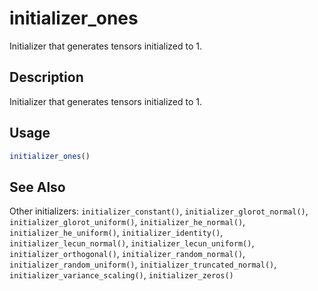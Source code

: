 # initializer_ones


Initializer that generates tensors initialized to 1.




## Description

Initializer that generates tensors initialized to 1.





## Usage
```r
initializer_ones()
```







## See Also

Other initializers: 
`initializer_constant()`,
`initializer_glorot_normal()`,
`initializer_glorot_uniform()`,
`initializer_he_normal()`,
`initializer_he_uniform()`,
`initializer_identity()`,
`initializer_lecun_normal()`,
`initializer_lecun_uniform()`,
`initializer_orthogonal()`,
`initializer_random_normal()`,
`initializer_random_uniform()`,
`initializer_truncated_normal()`,
`initializer_variance_scaling()`,
`initializer_zeros()`



